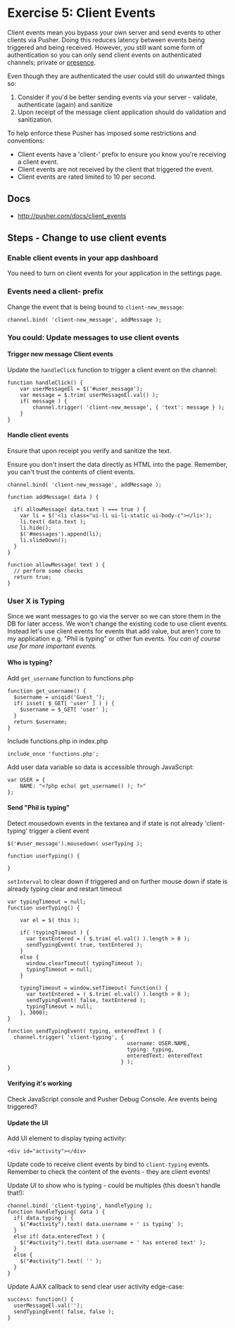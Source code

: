 # Exercise 5: Client Events

Client events mean you bypass your own server and send events to other clients via Pusher. Doing this reduces latency between events being triggered and being received. However, you still want some form of authentication so you can only send client events on authenticated channels; private or [presence](http://pusher.com/docs/presence_channels).

Even though they are authenticated the user could still do unwanted things so:

1. Consider if you'd be better sending events via your server - validate, authenticate (again) and sanitize
2. Upon receipt of the message client application should do validation and sanitization.

To help enforce these Pusher has imposed some restrictions and conventions:

* Client events have a 'client-' prefix to ensure you know you're receiving a client event.
* Client events are not received by the client that triggered the event.
* Client events are rated limited to 10 per second.

## Docs

* <http://pusher.com/docs/client_events>

## Steps - Change to use client events

### Enable client events in your app dashboard

You need to turn on client events for your application in the settings page.

### Events need a client- prefix

Change the event that is being bound to `client-new_message`:

    channel.bind( 'client-new_message', addMessage );

### You could: Update messages to use client events

#### Trigger new message Client events
      
Update the `handleClick` function to trigger a client event on the channel:

    function handleClick() {  
        var userMessageEl = $('#user_message');
        var message = $.trim( userMessageEl.val() );
        if( message ) {
            channel.trigger( 'client-new_message', { 'text': message } );
        }
    }

#### Handle client events

Ensure that upon receipt you verify and sanitize the text.

Ensure you don't insert the data directly as HTML into the page. Remember, you can't trust the contents of client events.

    channel.bind( 'client-new_message', addMessage );

    function addMessage( data ) {

      if( allowMessage( data.text ) === true ) {
        var li = $('<li class="ui-li ui-li-static ui-body-c"></li>');
        li.text( data.text );
        li.hide();
        $('#messages').append(li);
        li.slideDown();
      }
    }

    function allowMessage( text ) {
      // perform some checks
      return true;
    }


### User X is Typing

Since we want messages to go via the server so we can store them in the DB for later access. We won't change the existing code to use client events. Instead let's use client events for events that add value, but aren't core to my application e.g. "Phil is typing" or other fun events. *You can of course use for more important events.*

#### Who is typing?

Add `get_username` function to functions.php

    function get_username() {
      $username = uniqid('Guest_');
      if( isset( $_GET[ 'user' ] ) ) {
        $username = $_GET[ 'user' ];
      }
      return $username;
    }
    
Include functions.php in index.php

    include_once 'functions.php';
    
Add user data variable so data is accessible through JavaScript:

    var USER = {
        NAME: "<?php echo( get_username() ); ?>"
    };

#### Send "Phil is typing"

Detect mousedown events in the textarea and if state is not already 'client-typing' trigger a client event
  
    $('#user_message').mousedown( userTyping );
    
    function userTyping() {
    
    }  
  
`setInterval` to clear down if triggered and on further mouse down if state is already typing clear and restart timeout    
  
    var typingTimeout = null;
    function userTyping() {

        var el = $( this );

        if( !typingTimeout ) {
          var textEntered = ( $.trim( el.val() ).length > 0 );
          sendTypingEvent( true, textEntered );
        }
        else {
          window.clearTimeout( typingTimeout );
          typingTimeout = null;
        }

        typingTimeout = window.setTimeout( function() {
          var textEntered = ( $.trim( el.val() ).length > 0 );
          sendTypingEvent( false, textEntered );
          typingTimeout = null;
        }, 3000);
    }

    function sendTypingEvent( typing, enteredText ) {
      channel.trigger( 'client-typing', {
                                          username: USER.NAME,
                                          typing: typing,
                                          enteredText: enteredText
                                        } );
    }

#### Verifying it's working

Check JavaScript console and Pusher Debug Console. Are events being triggered?

#### Update the UI

Add UI element to display typing activity:

    <div id="activity"></div>

Update code to receive client events by bind to `client-typing` events. Remember to check the content of the events - they are client events!

Update UI to show who is typing - could be multiples (this doesn't handle that!):
  
    channel.bind( 'client-typing', handleTyping );
    function handleTyping( data ) {
      if( data.typing ) {
        $("#activity").text( data.username + ' is typing' );
      }
      else if( data.enteredText ) {
        $("#activity").text( data.username + ' has entered text' );
      }
      else {
        $("#activity").text( '' );
      }
    }
      
Update AJAX callback to send clear user activity edge-case:

    success: function() {
      userMessageEl.val('');
      sendTypingEvent( false, false );
    }